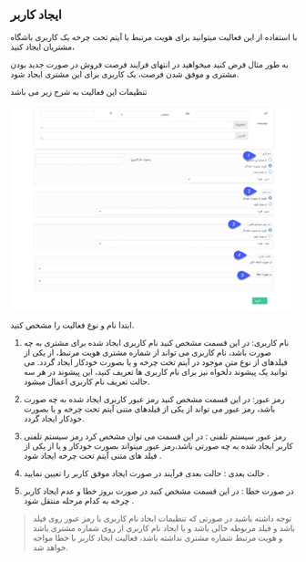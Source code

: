 ﻿## ایجاد کاربر

با استفاده از این فعالیت میتوانید برای هویت مرتبط با آیتم تحت چرخه یک کاربری باشگاه مشتریان ایجاد کنید،

 به طور مثال فرض کنید میخواهید در انتهای فرایند فرصت فروش در صورت جدید بودن مشتری و موفق شدن فرصت، یک کاربری برای این مشتری ایجاد شود.

تنظیمات این فعالیت به شرح زیر می باشد

![](ejadkarbar.png)

ابتدا نام و نوع فعالیت را مشخص کنید.

1. نام کاربری: در این قسمت مشخص کنید نام کاربری ایجاد شده برای مشتری به چه صورت باشد، نام کاربری می تواند از شماره مشتری هویت مرتبط، از یکی از فیلدهای از نوع متن موجود در  آیتم تحت چرخه و یا بصورت خودکار ایجاد گردد. می توانید یک پیشوند دلخواه نیز برای نام کاربری ها تعریف کنید، این پیشوند در هر سه حالت تعریف نام کاربری اعمال میشود.

2. رمز عبور: در این قسمت مشخص کنید رمز عبور کاربری ایجاد شده به چه صورت باشد، رمز عبور می تواند از یکی از فیلدهای متنی آیتم تحت چرخه و یا بصورت خودکار ایجاد گردد.

3. رمز عبور سیستم تلفنی : در این قسمت می توان مشخص کرد رمز سیستم تلفنی کاربر ایجاد شده به چه صورتی باشد،رمز عبور میتواند بصورت خودکار و یا از یکی از فیلد های متنی آیتم تحت چرخه ایجاد شود .

4. حالت بعدی : حالت بعدی فرآیند در صورت ایجاد موفق کاربر را تعیین نمایید .

5. در صورت خطا : در این قسمت مشخص کنید در صورت بروز خطا و عدم ایجاد کاربر چرخه به کدام مرحله منتقل شود .

> توجه داشته باشید در صورتی که تنظیمات ایجاد نام کاربری یا رمز عبور روی فیلد باشد و فیلد مربوطه خالی باشد و یا ایجاد نام کاربری از روی شماره مشتری باشد و هویت مرتبط شماره مشتری نداشته باشد، فعالیت ایجاد کاربر با خطا مواجه خواهد شد.


 
 